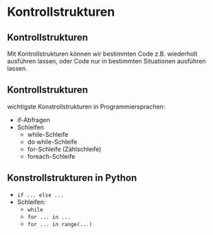 # Kontrollstrukturen

## Kontrollstrukturen

Mit Kontrollstrukturen können wir bestimmten Code z.B. wiederholt ausführen lassen, oder Code nur in bestimmten Situationen ausführen lassen.

## Kontrollstrukturen

wichtigste Konstrollstrukturen in Programmiersprachen:

- if-Abfragen
- Schleifen
  - while-Schleife
  - do while-Schleife
  - for-Schleife (Zählschleife)
  - foreach-Schleife

## Konstrollstrukturen in Python

- `if ... else ...`
- Schleifen:
  - `while`
  - `for ... in ...`
  - `for ... in range(...)`
